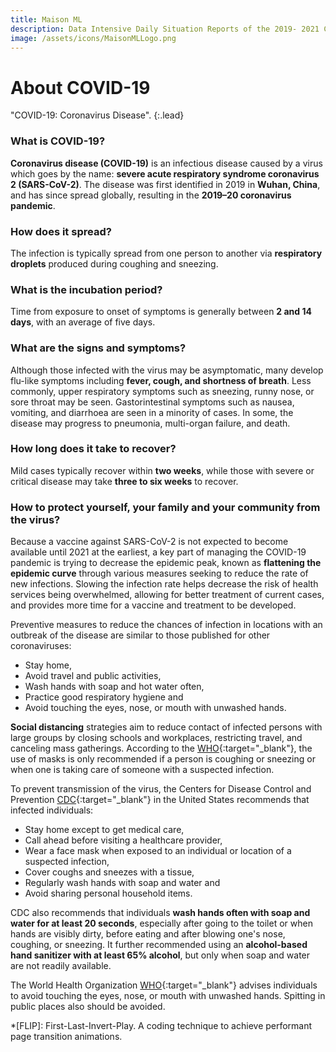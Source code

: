 ```yaml
---
title: Maison ML
description: Data Intensive Daily Situation Reports of the 2019- 2021 COVID-19 Pandemic
image: /assets/icons/MaisonMLLogo.png
---
```


# About COVID-19

"COVID-19: Coronavirus Disease".
{:.lead}

### What is COVID-19?

**Coronavirus disease (COVID-19)** is an infectious disease caused by a virus which goes by the name: **severe acute respiratory syndrome coronavirus 2 (SARS-CoV-2)**. The disease was first identified in 2019 in **Wuhan, China**, and has since spread globally, resulting in the **2019–20 coronavirus pandemic**. 

### How does it spread?

The infection is typically spread from one person to another via **respiratory droplets** produced during coughing and sneezing.

### What is the incubation period?

Time from exposure to onset of symptoms is generally between **2 and 14 days**, with an average of five days.

### What are the signs and symptoms?

Although those infected with the virus may be asymptomatic, many develop flu-like symptoms including **fever, cough, and shortness of breath**.
Less commonly, upper respiratory symptoms such as sneezing, runny nose, or sore throat may be seen. Gastorintestinal symptoms such as nausea, vomiting, and diarrhoea are seen in a minority of cases.
In some, the disease may progress to pneumonia, multi-organ failure, and death.

### How long does it take to recover?

Mild cases typically recover within **two weeks**, while those with severe or critical disease may take **three to six weeks** to recover. 

### How to protect yourself, your family and your community from the virus?

Because a vaccine against SARS-CoV-2 is not expected to become available until 2021 at the earliest, a key part of managing the COVID-19 pandemic is trying to decrease the epidemic peak, known as **flattening the epidemic curve** through various measures seeking to reduce the rate of new infections. 
Slowing the infection rate helps decrease the risk of health services being overwhelmed, allowing for better treatment of current cases, and provides more time for a vaccine and treatment to be developed.

Preventive measures to reduce the chances of infection in locations with an outbreak of the disease are similar to those published for other coronaviruses: 

* Stay home, 
* Avoid travel and public activities, 
* Wash hands with soap and hot water often, 
* Practice good respiratory hygiene and 
* Avoid touching the eyes, nose, or mouth with unwashed hands.

**Social distancing** strategies aim to reduce contact of infected persons with large groups by closing schools and workplaces, restricting travel, and canceling mass gatherings.
According to the [WHO](https://www.who.int/){:target="_blank"}, the use of masks is only recommended if a person is coughing or sneezing or when one is taking care of someone with a suspected infection.

To prevent transmission of the virus, the Centers for Disease Control and Prevention [CDC](https://www.cdc.gov/){:target="_blank"} in the United States recommends that infected individuals:

* Stay home except to get medical care, 
* Call ahead before visiting a healthcare provider, 
* Wear a face mask when exposed to an individual or location of a suspected infection, 
* Cover coughs and sneezes with a tissue, 
* Regularly wash hands with soap and water and 
* Avoid sharing personal household items.

CDC also recommends that individuals **wash hands often with soap and water for at least 20 seconds**, especially after going to the toilet or when hands are visibly dirty, before eating and after blowing one's nose, coughing, or sneezing. 
It further recommended using an **alcohol-based hand sanitizer with at least 65% alcohol**, but only when soap and water are not readily available.

The World Health Organization [WHO](https://www.who.int/){:target="_blank"} advises individuals to avoid touching the eyes, nose, or mouth with unwashed hands. Spitting in public places also should be avoided.





*[FLIP]: First-Last-Invert-Play. A coding technique to achieve performant page transition animations.

